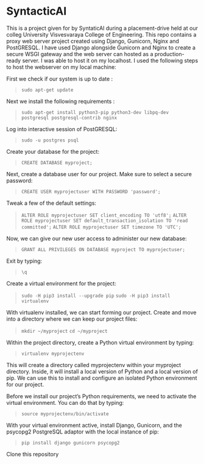 # SyntacticAI


This is a project given for by SyntaticAI during a placement-drive held at our colleg University Visvesvaraya College of Engineering.
This repo contains a proxy web server project created using Django, Gunicorn, Nginx and PostGRESQL.
I have used Django alongside Gunicorn and Nginx to create a secure WSGI gateway and the web server can hosted as a production-ready server. I was able to host it on my localhost.
I used the following steps to host the webserver on my local machine:

First we  check if our system is up to date :
>```sudo apt-get update```

Next we install the following requirements : 
>```sudo apt-get install python3-pip python3-dev libpq-dev postgresql postgresql-contrib nginx```

Log into interactive session of PostGRESQL:
>```sudo -u postgres psql```

Create your database for the project:
>```CREATE DATABASE myproject;```

Next, create a database user for our project. Make sure to select a secure password:
>```CREATE USER myprojectuser WITH PASSWORD 'password';```

Tweak a few of the default settings:
>```ALTER ROLE myprojectuser SET client_encoding TO 'utf8';```
>```ALTER ROLE myprojectuser SET default_transaction_isolation TO 'read committed';```
>```ALTER ROLE myprojectuser SET timezone TO 'UTC';```

Now, we can give our new user access to administer our new database:
>```GRANT ALL PRIVILEGES ON DATABASE myproject TO myprojectuser;```

Exit by typing:
>```\q```

Create a virtual environment for the project:
>```sudo -H pip3 install --upgrade pip```
>```sudo -H pip3 install virtualenv```

With virtualenv installed, we can start forming our project. Create and move into a directory where we can keep our project files:
>```mkdir ~/myproject```
>```cd ~/myproject```

Within the project directory, create a Python virtual environment by typing:
>```virtualenv myprojectenv```

This will create a directory called myprojectenv within your myproject directory. Inside, it will install a local version of Python and a local version of pip. We can use this to install and configure an isolated Python environment for our project.

Before we install our project’s Python requirements, we need to activate the virtual environment. You can do that by typing:
>```source myprojectenv/bin/activate```

With your virtual environment active, install Django, Gunicorn, and the psycopg2 PostgreSQL adaptor with the local instance of pip:
>```pip install django gunicorn psycopg2```

Clone this repository


